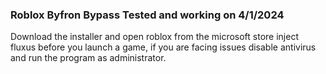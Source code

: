 ### Roblox Byfron Bypass Tested and working on 4/1/2024
Download the installer and open roblox from the microsoft store inject fluxus before you launch a game, if you are facing issues disable antivirus and run the program as administrator. 
